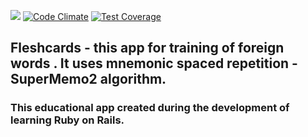 ![](https://travis-ci.org/Merff/flashcards.svg)
[![Code Climate](https://codeclimate.com/github/Merff/flashcards/badges/gpa.svg)](https://codeclimate.com/github/Merff/flashcards)
[![Test Coverage](https://codeclimate.com/github/Merff/flashcards/badges/coverage.svg)](https://codeclimate.com/github/Merff/flashcards/coverage)

## Fleshсards - this app for training of foreign words . It uses mnemonic spaced repetition - SuperMemo2 algorithm. 
### This educational app created during the development of learning Ruby on Rails.
